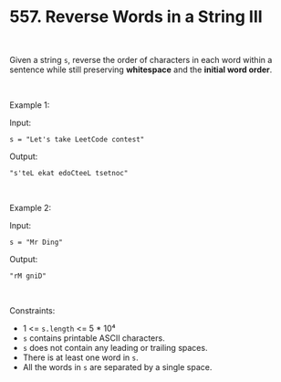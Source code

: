 # 557. Reverse Words in a String III

<br>  

Given a string `s`, reverse the order of characters in each word within a sentence while still preserving **whitespace** and the **initial word order**.

<br>  

Example 1:

Input:

```
s = "Let's take LeetCode contest"
```

Output:

```
"s'teL ekat edoCteeL tsetnoc"
```

<br>  

Example 2:

Input:

```
s = "Mr Ding"
```

Output:

```
"rM gniD"
```

<br>  

Constraints:

* 1 <= `s.length` <= 5 * 10⁴
* `s` contains printable ASCII characters.
* `s` does not contain any leading or trailing spaces.
* There is at least one word in `s`.
* All the words in `s` are separated by a single space.